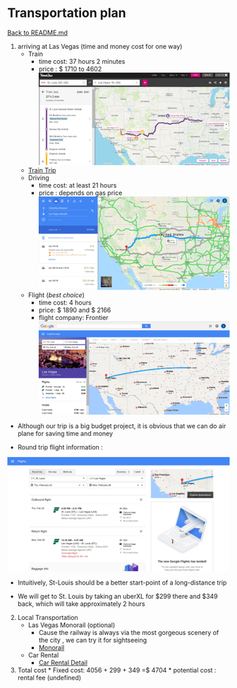 # Transportation plan

[Back to README.md](https://github.com/jjung759/cs4320-Trip-Project/blob/master/README.md)

1. arriving at Las Vegas (time and money cost for one way)
	* Train     
	  * time cost: 37 hours 2 minutes
	  * price : $ 1710 to 4602
	   ![map](https://github.com/jjung759/cs4320-Trip-Project/blob/master/images/train.jpg)
    * [Train Trip](https://www.rome2rio.com/s/St-Louis/Las-Vegas)
	* Driving
	  * time cost: at least 21 hours
	  * price : depends on gas price
	  ![driving route](https://github.com/jjung759/cs4320-Trip-Project/blob/master/images/driving.jpg)
	* Flight (*best choice*)
	  * time cost: 4 hours
	  * price: $ 1890 and   $ 2166
	  * flight company: Frontier
	  ![map](https://github.com/jjung759/cs4320-Trip-Project/blob/master/images/STLtoLAS.jpg)

* Although our trip is a big budget project, it is obvious that we can do air plane for saving time and money

* Round trip flight information :

![roundtrip](https://github.com/jjung759/cs4320-Trip-Project/blob/master/images/roundtrip.jpg)

* Intuitively, St-Louis should be a better start-point of a long-distance trip

* We will get to St. Louis by taking an uberXL for $299 there and $349 back, which will take approximately 2 hours

2. Local Transportation
	* Las Vegas Monorail (optional)
		* Cause the railway is always via the most gorgeous scenery of the city , we can try it for sightseeing    
		* [Monorail](https://www.lvmonorail.com/#)
	* Car Rental  
		* [Car Rental Detail](https://github.com/jjung759/cs4320-Trip-Project/blob/master/MarkdownFiles/rentalCar.md)
3. Total cost
		* Fixed cost:   4056 + 299 + 349 =$ 4704
		* potential cost : rental fee (undefined)
